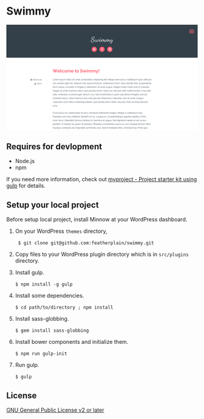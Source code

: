# Swimmy

![swimmy](https://raw.githubusercontent.com/featherplain/swimmy/gh-pages/dist/img/readme/ssAll.png)

## Requires for devlopment

* Node.js
* npm

If you need more information, check out [myproject - Project starter kit using gulp](http://github.com/featherplain/myproject) for details.

## Setup your local project

Before setup local project, install Minnow at your WordPress dashboard.

1. On your WordPress `themes` directory,

		$ git clone git@github.com:featherplain/swimmy.git

2. Copy files to your WordPress plugin directory which is in `src/plugins` directory.

3.  Install gulp.

		$ npm install -g gulp

4.  Install some dependencies.

		$ cd path/to/directory ; npm install
	
5.  Install sass-globbing.

		$ gem install sass-globbing

6.  Install bower components and initialize them.

		$ npm run gulp-init

7.  Run gulp.

		$ gulp

## License

[GNU General Public License v2 or later](http://www.gnu.org/licenses/gpl-2.0.html)
